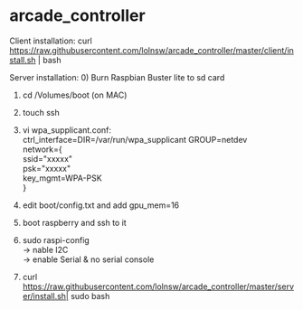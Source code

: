 # arcade_controller

Client installation:
curl https://raw.githubusercontent.com/lolnsw/arcade_controller/master/client/install.sh |  bash

Server installation:
0) Burn Raspbian Buster lite to sd card
1) cd /Volumes/boot (on MAC)
2) touch ssh
3) vi wpa_supplicant.conf:<BR>
ctrl_interface=DIR=/var/run/wpa_supplicant GROUP=netdev<BR>
network={<BR>
    ssid="xxxxx"<BR>
    psk="xxxxx"<BR>
    key_mgmt=WPA-PSK<BR>
}<BR>

4) edit boot/config.txt and add
gpu_mem=16

5) boot raspberry and ssh to it
6) sudo raspi-config<BR>
-> nable I2C<BR>
-> enable Serial & no serial console

7) curl https://raw.githubusercontent.com/lolnsw/arcade_controller/master/server/install.sh| sudo bash
